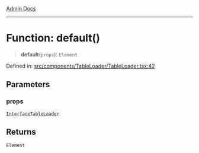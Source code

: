 [Admin Docs](/)

***

# Function: default()

> **default**(`props`): `Element`

Defined in: [src/components/TableLoader/TableLoader.tsx:42](https://github.com/PalisadoesFoundation/talawa-admin/blob/main/src/components/TableLoader/TableLoader.tsx#L42)

## Parameters

### props

[`InterfaceTableLoader`](components/TableLoader/TableLoader/README/interfaces/InterfaceTableLoader.md)

## Returns

`Element`
